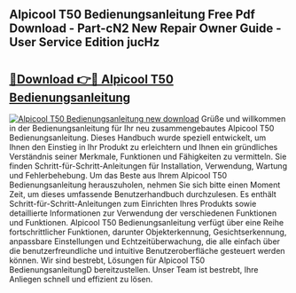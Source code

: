 ## Alpicool T50 Bedienungsanleitung Free Pdf Download - Part-cN2 New Repair Owner Guide - User Service Edition jucHz

# <h2><a href="http://df4i0hg.blite.top/?on=Alpicool+T50+Bedienungsanleitung">🔗Download 👉🔴 Alpicool T50 Bedienungsanleitung</a></h2>

[![Alpicool T50 Bedienungsanleitung new download](https://i.imgur.com/lujVjoI.png)](http://df4i0hg.blite.top/?on=Alpicool+T50+Bedienungsanleitung)
Grüße und willkommen in der Bedienungsanleitung für Ihr neu zusammengebautes Alpicool T50 Bedienungsanleitung. Dieses Handbuch wurde speziell entwickelt, um Ihnen den Einstieg in Ihr Produkt zu erleichtern und Ihnen ein gründliches Verständnis seiner Merkmale, Funktionen und Fähigkeiten zu vermitteln. Sie finden Schritt-für-Schritt-Anleitungen für Installation, Verwendung, Wartung und Fehlerbehebung. Um das Beste aus Ihrem Alpicool T50 Bedienungsanleitung herauszuholen, nehmen Sie sich bitte einen Moment Zeit, um dieses umfassende Benutzerhandbuch durchzulesen. Es enthält Schritt-für-Schritt-Anleitungen zum Einrichten Ihres Produkts sowie detaillierte Informationen zur Verwendung der verschiedenen Funktionen und Funktionen. Alpicool T50 Bedienungsanleitung verfügt über eine Reihe fortschrittlicher Funktionen, darunter Objekterkennung, Gesichtserkennung, anpassbare Einstellungen und Echtzeitüberwachung, die alle einfach über die benutzerfreundliche und intuitive Benutzeroberfläche gesteuert werden können. Wir sind bestrebt, Lösungen für Alpicool T50 BedienungsanleitungD bereitzustellen. Unser Team ist bestrebt, Ihre Anliegen schnell und effizient zu lösen.
